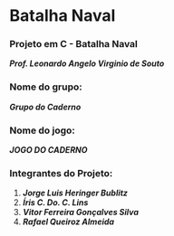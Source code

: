 # Batalha Naval 
### Projeto em C - Batalha Naval
***Prof. Leonardo Angelo Virginio de Souto***
### Nome do grupo: 
***Grupo do Caderno*** 
### Nome do jogo: 
***JOGO DO CADERNO*** 

### Integrantes do Projeto: 

1. ***Jorge Luis Heringer Bublitz***
2. ***Íris C. Do. C. Lins***
3. ***Vitor Ferreira Gonçalves Silva***
4. ***Rafael Queiroz Almeida***
